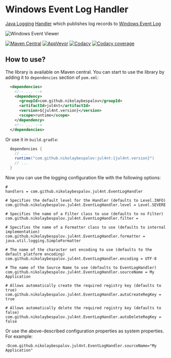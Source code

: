 # Windows Event Log Handler

[Java Logging] [Handler] which publishes log records to [Windows Event Log]

![Windows Event Viewer](https://upload.wikimedia.org/wikipedia/en/f/f2/Windows_XP_Event_Viewer.png)

[![Maven Central](https://maven-badges.herokuapp.com/maven-central/com.github.nikolaybespalov/jul4nt/badge.svg)](https://maven-badges.herokuapp.com/maven-central/com.github.nikolaybespalov/jul4nt)
[![AppVeyor](https://ci.appveyor.com/api/projects/status/github/nikolaybespalov/jul4nt?svg=true)](https://ci.appveyor.com/project/nikolaybespalov/jul4nt)
[![Codacy](https://api.codacy.com/project/badge/Grade/5a4bb3b313a14dcd931c9b7532252baa)](https://www.codacy.com/app/nikolaybespalov/jul4nt)
[![Codacy coverage](https://img.shields.io/codacy/coverage/85097ba49291416b9a0da2881c242b9e.svg)](https://www.codacy.com/app/nikolaybespalov/jul4nt)


## How to use?

The library is available on Maven central. You can start to use the library by adding it to `dependencies` section of `pom.xml`:
```xml
  <dependencies>
    <!-- ... -->
    <dependency>
      <groupId>com.github.nikolaybespalov</groupId>
      <artifactId>jul4nt</artifactId>
      <version>${jul4nt.version}</version>
      <scope>runtime</scope>
    </dependency>
    <!-- ... -->
  </dependencies>
```

Or use it in `build.gradle`:
```java
  dependencies {
    // ...
    runtime("com.github.nikolaybespalov:jul4nt:{jul4nt.version}")
    // ...
  }
```

Now you can use the logging configuration file with the following options:
```properties
# 
handlers = com.github.nikolaybespalov.jul4nt.EventLogHandler

# Specifies the default level for the Handler (defaults to Level.INFO)
com.github.nikolaybespalov.jul4nt.EventLogHandler.level = Level.SEVERE

# Specifies the name of a Filter class to use (defaults to no Filter)
com.github.nikolaybespalov.jul4nt.EventLogHandler.filter = 

# Specifies the name of a Formatter class to use (defaults to internal implementation)
com.github.nikolaybespalov.jul4nt.EventLogHandler.formatter = java.util.logging.SimpleFormatter

# The name of the character set encoding to use (defaults to the default platform encoding)
com.github.nikolaybespalov.jul4nt.EventLogHandler.encoding = UTF-8

# The name of the Source Name to use (defaults to EventLogHandler)
com.github.nikolaybespalov.jul4nt.EventLogHandler.sourceName = My Application

# Allows automatically create the required registry key (defaults to true)
com.github.nikolaybespalov.jul4nt.EventLogHandler.autoCreateRegKey = true

# Allows automatically delete the required registry key (defaults to false)
com.github.nikolaybespalov.jul4nt.EventLogHandler.autoDeleteRegKey = false
```

Or use the above-described configuration properties as system properties. For example:
```properties
-Dcom.github.nikolaybespalov.jul4nt.EventLogHandler.sourceName="My Application"
```

[Java Logging]: https://docs.oracle.com/javase/8/docs/technotes/guides/logging/overview.html "Java Logging"
[Handler]: https://docs.oracle.com/javase/8/docs/api/java/util/logging/Handler.html "Handler"
[Windows Event Log]: https://msdn.microsoft.com/ru-ru/library/windows/desktop/aa385780(v=vs.85).aspx "Windows Event Log"
